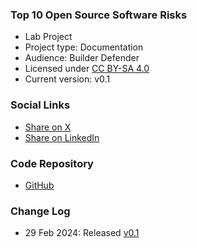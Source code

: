 ### Top 10 Open Source Software Risks
* <i class="fas fa-egg"></i> Lab Project
* Project type: <i class="fas fa-file-alt"></i> Documentation
* Audience: <i class="fas fa-toolbox"></i> Builder <i class="fas fa-shield-alt"></i> Defender
* Licensed under [CC BY-SA 4.0](https://creativecommons.org/licenses/by-sa/4.0/legalcode.en)
* Current version: v0.1

### Social Links
* [Share on X](https://twitter.com/intent/tweet?url=https://owasp.org/www-project-open-source-software-top-10/&text=Check%20out%20the%20OWASP%20Top%2010%20for%20Open%20Source%20Software%20project:%20)
* [Share on LinkedIn](https://www.linkedin.com/sharing/share-offsite/?url=https://owasp.org/www-project-open-source-software-top-10/)

### Code Repository
* [GitHub](https://github.com/OWASP/www-project-open-source-software-top-10)

### Change Log
* 29 Feb 2024: Released [v0.1](https://github.com/OWASP/www-project-open-source-software-top-10/releases/v0.1)
